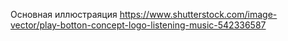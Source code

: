 
Основная иллюстраяция  https://www.shutterstock.com/image-vector/play-botton-concept-logo-listening-music-542336587

